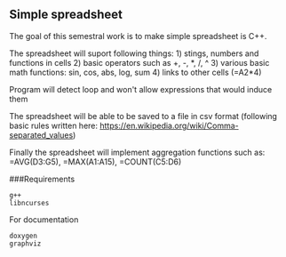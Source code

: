 Simple spreadsheet
---

The goal of this semestral work is to make simple spreadsheet is C++.

The spreadsheet will suport following things:
	1) stings, numbers and functions in cells
	2) basic operators such as +, -, \*, /, ^
	3) various basic math functions: sin, cos, abs, log, sum
	4) links to other cells (=A2\*4)

Program will detect loop and won't allow expressions that would induce them

The spreadsheet will be able to be saved to a file in csv format (following basic rules written here: https://en.wikipedia.org/wiki/Comma-separated_values)

Finally the spreadsheet will implement aggregation functions such as: =AVG(D3:G5), =MAX(A1:A15), =COUNT(C5:D6)

###Requirements

    g++
    libncurses

For documentation

    doxygen
    graphviz
    
    


